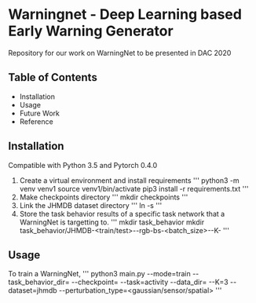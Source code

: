 # Warningnet - Deep Learning based Early Warning Generator
Repository for our work on WarningNet to be presented in DAC 2020

## Table of Contents
- Installation
- Usage
- Future Work
- Reference

## Installation
Compatible with Python 3.5 and Pytorch 0.4.0
1. Create a virtual environment and install requirements
'''
python3 -m venv venv1
source venv1/bin/activate
pip3 install -r requirements.txt
'''
2. Make checkpoints directory
'''
mkdir checkpoints
'''
3. Link the JHMDB dataset directory
'''
ln -s <JHMDB dataset_source>
'''
4. Store the task behavior results of a specific task network that a WarningNet is targetting to. 
'''
mkdir task_behavior
mkdir task_behavior/JHMDB-<train/test>-<split>-rgb-bs-<batch_size>-<architecture>-K-<K>
'''

## Usage
To train a WarningNet,
'''
python3 main.py --mode=train --task_behavior_dir=<task behavior dir> --checkpoint=<checkpoint dir> --task=activity --data_dir=<dataset dir> --K=3 --dataset=jhmdb --perturbation_type=<gaussian/sensor/spatial>
'''


